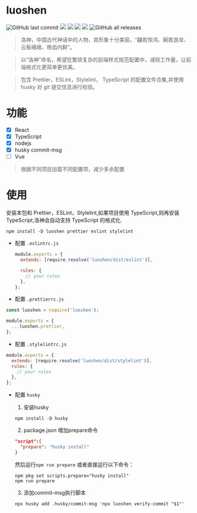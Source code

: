# luoshen
![GitHub last commit](https://img.shields.io/github/last-commit/imchaoyu/luoshen)
![](https://img.shields.io/github/package-json/dependency-version/imchaoyu/luoshen/eslint?color=light&label=ESLint&logo=eslint&logoColor=purple)
![](https://img.shields.io/github/package-json/dependency-version/imchaoyu/luoshen/prettier?color=light&label=Prettier&logo=prettier)
![](https://img.shields.io/github/package-json/dependency-version/imchaoyu/luoshen/stylelint?color=light&logo=stylelint)
![](https://img.shields.io/github/package-json/dependency-version/imchaoyu/luoshen/@babel/core?color=light&logo=babel) 
![GitHub all releases](https://img.shields.io/github/downloads/imchaoyu/luoshen/total)

> 洛神，中国古代神话中的人物，其形象十分美丽，“翩若惊鸿、婉若游龙、云髻峨峨、皓齿内鲜”。

> 以“洛神”命名，希望在繁琐复杂的前端样式规范配置中，减轻工作量，让前端格式化更简单更优美。

> 包含 Prettier，ESLint，Stylelint， TypeScript 的配置文件合集,并使用 husky 对 git 提交信息进行校验。

# 功能

- [x] React
- [x] TypeScript
- [x] nodejs
- [x] husky commit-msg
- [ ] Vue

> 根据不同项目加载不同配置项，减少多余配置

# 使用

安装本包和 Prettier，ESLint，Stylelint,如果项目使用 TypeScript,则再安装 TypeScript,洛神会自动支持 TypeScript 的格式化.

```shell
npm install -D luoshen prettier eslint stylelint
```

- 配置 `.eslintrc.js`

  ```javascript
  module.exports = {
    extends: [require.resolve('luoshen/dist/eslint')],

    rules: {
      // your rules
    },
  };
  ```

- 配置 `.prettierrc.js`

```javascript
const luoshen = require('luoshen');

module.exports = {
  ...luoshen.prettier,
};
```

- 配置 `.stylelintrc.js`

```javascript
module.exports = {
  extends: [require.resolve('luoshen/dist/stylelint')],
  rules: {
    // your rules
  },
};
```

- 配置 `husky`
  1. 安装husky
   
  ```shell
  npm install -D husky
  ```

  2. package.json 增加prepare命令
   
  ```json
  "script":{
    "prepare": "husky install"
  }
  ```
  然后运行`npm run prepare`
  或者直接运行以下命令：
  ```shell
  npm pkg set scripts.prepare="husky install"
  npm run prepare
  ```

  3. 添加commit-msg执行脚本
   
  ```shell
  npx husky add .husky/commit-msg 'npx luoshen verify-commit "$1"'
  ```

